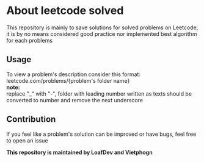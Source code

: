 # About leetcode solved
This repository is mainly to save solutions for solved problems on Leetcode,\
it is by no means considered good practice nor implemented best algorithm for each problems

## Usage
To view a problem's description consider this format: leetcode.com/problems/{problem's folder name}\
**note:**\
	replace "_" with "-",
	folder with leading number written as texts should be converted to number and remove the next underscore

## Contribution
If you feel like a problem's solution can be improved or have bugs, feel free to open an issue

**This repository is maintained by LoafDev and Vietphogn**
